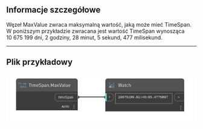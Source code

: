 ## Informacje szczegółowe
Węzeł MaxValue zwraca maksymalną wartość, jaką może mieć TimeSpan. W poniższym przykładzie zwracana jest wartość TimeSpan wynosząca 10 675 199 dni, 2 godziny, 28 minut, 5 sekund, 477 milisekund.
___
## Plik przykładowy

![MaxValue](./DSCore.TimeSpan.MaxValue_img.jpg)

